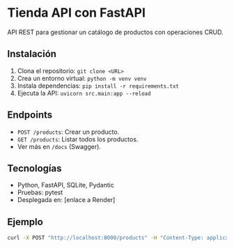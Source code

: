 # Tienda API con FastAPI
API REST para gestionar un catálogo de productos con operaciones CRUD.

## Instalación
1. Clona el repositorio: `git clone <URL>`
2. Crea un entorno virtual: `python -m venv venv`
3. Instala dependencias: `pip install -r requirements.txt`
4. Ejecuta la API: `uvicorn src.main:app --reload`

## Endpoints
- `POST /products`: Crear un producto.
- `GET /products`: Listar todos los productos.
- Ver más en `/docs` (Swagger).

## Tecnologías
- Python, FastAPI, SQLite, Pydantic
- Pruebas: pytest
- Desplegada en: [enlace a Render]

## Ejemplo
```bash
curl -X POST "http://localhost:8000/products" -H "Content-Type: application/json" -d '{"name":"Laptop","price":999.99,"category":"Electronics","stock":10}'
